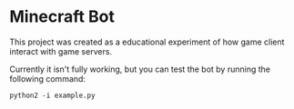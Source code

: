 Minecraft Bot
=============
This project was created as a educational experiment of how game client interact with game servers.

Currently it isn't fully working, but you can test the bot by running the following command:

    python2 -i example.py
